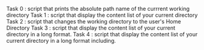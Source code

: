 Task 0 : script that prints the absolute path name of the currrent working directory
Task 1 : script that display the content list of your current directory
Task 2 : script that changes the working directory to the user's Home Directory
Task 3 : script that display the content list of your current directory in a long format.
Task 4 : script that display the content list of your current directory in a long format including.

